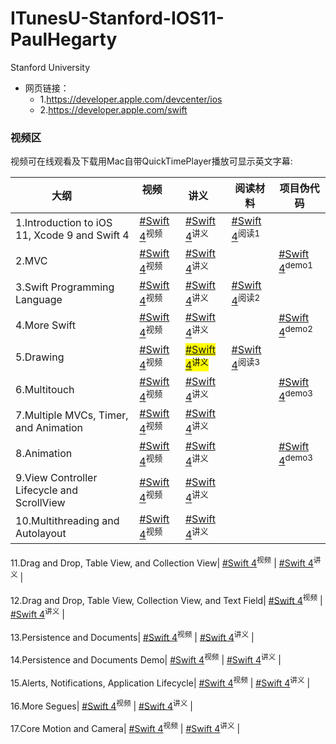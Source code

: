 # ITunesU-Stanford-IOS11-PaulHegarty
Stanford University

- 网页链接：
	- 1.https://developer.apple.com/devcenter/ios
	- 2.https://developer.apple.com/swift

### 视频区

视频可在线观看及下载用Mac自带QuickTimePlayer播放可显示英文字幕:

大纲         | 视频           | 讲义     |   阅读材料  |  项目伪代码 |
--------------------|------------------|-----------------------|---------------------|---|
1.Introduction to iOS 11, Xcode 9 and Swift 4 | [#Swift 4](https://p1-u.itunes.apple.com/WebObjects/LZStudent.woa/ra/1/courses/CODOAOSRJY0GOAQH/materials/MADZGRJYYKMISZND/download/dl.m4v)<sup>视频</sup>   | [#Swift 4](https://p1-u.itunes.apple.com/WebObjects/LZStudent.woa/ra/1/courses/CODOAOSRJY0GOAQH/materials/MAENCR1FANSBHI0G/download/dl.pdf)<sup>讲义</sup>   |   [#Swift 4](https://p1-u.itunes.apple.com/WebObjects/LZStudent.woa/ra/1/courses/CODOAOSRJY0GOAQH/materials/MAFYKAJQUOZUQBSH/download/dl.pdf)<sup>阅读1</sup>|
2.MVC       | [#Swift 4](https://p1-u.itunes.apple.com/WebObjects/LZStudent.woa/ra/1/courses/CODOAOSRJY0GOAQH/materials/MAEJ3F0MCPGTOJTE/download/dl.m4v)<sup>视频</sup>   | [#Swift 4](https://p1-u.itunes.apple.com/WebObjects/LZStudent.woa/ra/1/courses/CODOAOSRJY0GOAQH/materials/MAENCR1FANSBHI0G/download/dl.pdf)<sup>讲义</sup>   |    |  [#Swift 4](https://p1-u.itunes.apple.com/WebObjects/LZStudent.woa/ra/1/courses/CODOAOSRJY0GOAQH/materials/MAEH3GKBFASIKURJ/download/dl.pdf)<sup>demo1</sup>  |
3.Swift Programming Language  | [#Swift 4](https://p1-u.itunes.apple.com/WebObjects/LZStudent.woa/ra/1/courses/CODOAOSRJY0GOAQH/materials/MAEFTGOILZW1VRZE/download/dl.m4v)<sup>视频</sup>      | [#Swift 4](https://p1-u.itunes.apple.com/WebObjects/LZStudent.woa/ra/1/courses/CODOAOSRJY0GOAQH/materials/MADB001OSUTS3RGH/download/dl.pdf)<sup>讲义</sup>        |[#Swift 4](https://p1-u.itunes.apple.com/WebObjects/LZStudent.woa/ra/1/courses/CODOAOSRJY0GOAQH/materials/MAFYKAJQUOZUQBSH/download/dl.pdf)<sup>阅读2</sup>|
4.More Swift      | [#Swift 4](https://p1-u.itunes.apple.com/WebObjects/LZStudent.woa/ra/1/courses/CODOAOSRJY0GOAQH/materials/MAFQOD0MHFEDNUEI/download/dl.m4v)<sup>视频</sup>  | [#Swift 4](https://p1-u.itunes.apple.com/WebObjects/LZStudent.woa/ra/1/courses/CODOAOSRJY0GOAQH/materials/MAEE3QOHOJJKD0OE/download/dl.pdf)<sup>讲义</sup>    | |[#Swift 4](https://p1-u.itunes.apple.com/WebObjects/LZStudent.woa/ra/1/courses/CODOAOSRJY0GOAQH/materials/MAFADRYVELCRJZLE/download/dl.pdf)<sup>demo2</sup>|
5.Drawing           | [#Swift 4](https://p1-u.itunes.apple.com/WebObjects/LZStudent.woa/ra/1/courses/CODOAOSRJY0GOAQH/materials/MAEXXOGLVJ2ZTHBJ/download/dl.m4v)<sup>视频</sup>    | <mark>[#Swift 4](https://p1-u.itunes.apple.com/WebObjects/LZStudent.woa/ra/1/courses/CODOAOSRJY0GOAQH/materials/MADUDURXRYWFSISH/download/dl.pdf)<sup>讲义</sup></mark>  |[#Swift 4](https://p1-u.itunes.apple.com/WebObjects/LZStudent.woa/ra/1/courses/CODOAOSRJY0GOAQH/materials/MAFOZAKXSU0RMDRE/download/dl.pdf)<sup>阅读3</sup>|
6.Multitouch         | [#Swift 4](https://p1-u.itunes.apple.com/WebObjects/LZStudent.woa/ra/1/courses/CODOAOSRJY0GOAQH/materials/MAFYLRRSPTTANK2G/download/dl.m4v)<sup>视频</sup>     | [#Swift 4](https://p1-u.itunes.apple.com/WebObjects/LZStudent.woa/ra/1/courses/CODOAOSRJY0GOAQH/materials/MADT01DBENDHMRWC/download/dl.pdf)<sup>讲义</sup>   | |[#Swift 4](https://p1-u.itunes.apple.com/WebObjects/LZStudent.woa/ra/1/courses/CODOAOSRJY0GOAQH/materials/MAFWDEMHCN0JBXZA/download/dl.pdf)<sup>demo3</sup>
7.Multiple MVCs, Timer, and Animation            | [#Swift 4](https://p1-u.itunes.apple.com/WebObjects/LZStudent.woa/ra/1/courses/CODOAOSRJY0GOAQH/materials/MAFNOOZKY3QOILHC/download/dl.m4v)<sup>视频</sup>      | [#Swift 4](https://p1-u.itunes.apple.com/WebObjects/LZStudent.woa/ra/1/courses/CODOAOSRJY0GOAQH/materials/MAEKAIQQBVZCORUD/download/dl.pdf)<sup>讲义</sup>         |
8.Animation           | [#Swift 4](https://p1-u.itunes.apple.com/WebObjects/LZStudent.woa/ra/1/courses/CODOAOSRJY0GOAQH/materials/MAFZVAHRS0EQOEAB/download/dl.m4v)<sup>视频</sup> | [#Swift 4](https://p1-u.itunes.apple.com/WebObjects/LZStudent.woa/ra/1/courses/CODOAOSRJY0GOAQH/materials/MAFBKG3RTSRPTVEB/download/dl.pdf)<sup>讲义</sup>   ||[#Swift 4](https://p1-u.itunes.apple.com/WebObjects/LZStudent.woa/ra/1/courses/CODOAOSRJY0GOAQH/materials/MAFAP0CHA23CSLNC/download/dl.pdf)<sup>demo3</sup>|
9.View Controller Lifecycle and ScrollView	|	[#Swift 4](https://p1-u.itunes.apple.com/WebObjects/LZStudent.woa/ra/1/courses/CODOAOSRJY0GOAQH/materials/MAFA0XA1GARU0YZD/download/dl.m4v)<sup>视频</sup>	|	[#Swift 4](https://p1-u.itunes.apple.com/WebObjects/LZStudent.woa/ra/1/courses/CODOAOSRJY0GOAQH/materials/MAFBQCUWLXYQLPAB/download/dl.pdf)<sup>讲义</sup>	|
10.Multithreading and Autolayout|		[#Swift 4](https://p1-u.itunes.apple.com/WebObjects/LZStudent.woa/ra/1/courses/CODOAOSRJY0GOAQH/materials/MAF2ANO0JM2ELIOC/download/dl.m4v)<sup>视频</sup>	|	[#Swift 4](https://p1-u.itunes.apple.com/WebObjects/LZStudent.woa/ra/1/courses/CODOAOSRJY0GOAQH/materials/MADZMFCXRHWZAD2A/download/dl.pdf)<sup>讲义</sup>	| 

11.Drag and Drop, Table View, and Collection View|		[#Swift 4](https://itunesu-assets.itunes.apple.com/apple-assets-us-std-000001/CobaltPublic128/v4/c8/4b/a1/c84ba1c1-d1b1-8cb3-8083-0cba3ea3013e/335-5035465745252410791-11_10_30_17_prores_CS193p_1080p_3mb_cc.m4v)<sup>视频</sup>	|	[#Swift 4](https://itunesu-assets.itunes.apple.com/apple-assets-us-std-000001/CobaltPublic128/v4/90/9f/cf/909fcfbf-7e6a-6722-fe59-27429115ff6b/317-8823617114003497609-CS193P_F17_Lecture_11.pdf)<sup>讲义</sup>	| 

12.Drag and Drop, Table View, Collection View, and Text Field|		[#Swift 4](https://itunesu-assets.itunes.apple.com/apple-assets-us-std-000001/CobaltPublic128/v4/d1/b4/67/d1b467d2-b5fc-f2e3-4b5f-8c431659db66/303-5025198319972677062-12_11_01_17_prores_CS193p_1080p_3mb_cc.m4v)<sup>视频</sup>	|	[#Swift 4](https://itunesu-assets.itunes.apple.com/apple-assets-us-std-000001/CobaltPublic118/v4/40/1e/67/401e6721-4436-fb80-2ca1-9d5378b2101e/306-4082649130340532415-CS193P_F17_Lecture_12.pdf)<sup>讲义</sup>	| 

13.Persistence and Documents|		[#Swift 4](https://itunesu-assets.itunes.apple.com/apple-assets-us-std-000001/CobaltPublic118/v4/d2/e4/c4/d2e4c497-670f-6b43-c919-6ec42e4481a9/312-9097236878835223246-13_11_06_17_prores_CS193p_1080p_3mb_cc.m4v)<sup>视频</sup>	|	[#Swift 4](https://itunesu-assets.itunes.apple.com/apple-assets-us-std-000001/CobaltPublic122/v4/b6/6b/ae/b66bae2e-4eaa-0b2f-ec1e-f056af95bde1/323-4247208383177102782-CS193P_F17_Lecture_13.pdf)<sup>讲义</sup>	| 

14.Persistence and Documents Demo|		[#Swift 4](https://itunesu-assets.itunes.apple.com/apple-assets-us-std-000001/CobaltPublic128/v4/0b/fe/9f/0bfe9fe6-faae-0470-a9b0-81c1908cf484/305-1366423083051400424-14_11_08_17_prores_1_CS193p_1080p_3mb_cc.m4v)<sup>视频</sup>	|	[#Swift 4](https://itunesu-assets.itunes.apple.com/apple-assets-us-std-000001/CobaltPublic128/v4/fa/71/a4/fa71a463-d836-f2d2-005d-e00ca2d84b48/322-5794459892624250293-CS193P_F17_Lecture_14.pdf)<sup>讲义</sup>	| 

15.Alerts, Notifications, Application Lifecycle|		[#Swift 4](https://itunesu-assets.itunes.apple.com/apple-assets-us-std-000001/CobaltPublic118/v4/ca/bd/dc/cabddc02-88ed-f3b1-42df-a9efb8271e48/532-3346936006580998385-15_11_13_17_prores_CS193p_1080p_3mb_cc.m4v)<sup>视频</sup>	|	[#Swift 4](https://itunesu-assets.itunes.apple.com/apple-assets-us-std-000001/CobaltPublic118/v4/1d/4d/19/1d4d19f2-e6de-0cb4-d7c7-f33d68f66b23/522-830176750758320683-CS193P_F17_Lecture_15.pdf)<sup>讲义</sup>	| 

16.More Segues|		[#Swift 4](https://itunesu-assets.itunes.apple.com/apple-assets-us-std-000001/CobaltPublic118/v4/53/9b/4d/539b4d08-12e4-e0ff-8429-21d3b3df534a/511-8983128522622077657-16_11_15_17_prores_CS193p_1080p_3mb.m4v)<sup>视频</sup>	|	[#Swift 4](https://itunesu-assets.itunes.apple.com/apple-assets-us-std-000001/CobaltPublic128/v4/71/df/17/71df17c8-daa9-747c-cc0e-610303b1129d/512-802352814004650525-CS193P_F17_Lecture_16.pdf)<sup>讲义</sup>	| 


17.Core Motion and Camera|		[#Swift 4](https://itunesu-assets.itunes.apple.com/apple-assets-us-std-000001/CobaltPublic128/v4/e9/be/0c/e9be0c8d-28dc-a6fd-8e71-8515c2f78ca5/506-4176003801724267012-17_11_29_17_WIP02_CS193p_1080p_3mb_cc.m4v)<sup>视频</sup>	|	[#Swift 4](https://itunesu-assets.itunes.apple.com/apple-assets-us-std-000001/CobaltPublic128/v4/2c/43/84/2c438427-46b9-efb4-d774-0edc98073f3b/520-5280642336803569160-CS193P_F17_Lecture_17_Slides.pdf)<sup>讲义</sup>	| 
